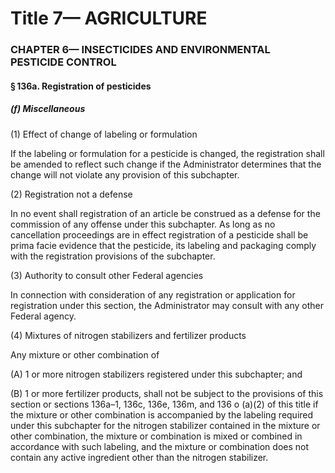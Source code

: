 
# Title 7— AGRICULTURE
### CHAPTER 6— INSECTICIDES AND ENVIRONMENTAL PESTICIDE CONTROL
#### § 136a. Registration of pesticides
##### (f) Miscellaneous

(1) Effect of change of labeling or formulation

If the labeling or formulation for a pesticide is changed, the registration shall be amended to reflect such change if the Administrator determines that the change will not violate any provision of this subchapter.

(2) Registration not a defense

In no event shall registration of an article be construed as a defense for the commission of any offense under this subchapter. As long as no cancellation proceedings are in effect registration of a pesticide shall be prima facie evidence that the pesticide, its labeling and packaging comply with the registration provisions of the subchapter.

(3) Authority to consult other Federal agencies

In connection with consideration of any registration or application for registration under this section, the Administrator may consult with any other Federal agency.

(4) Mixtures of nitrogen stabilizers and fertilizer products

Any mixture or other combination of

(A) 1 or more nitrogen stabilizers registered under this subchapter; and

(B) 1 or more fertilizer products, shall not be subject to the provisions of this section or sections 136a–1, 136c, 136e, 136m, and 136 o (a)(2) of this title if the mixture or other combination is accompanied by the labeling required under this subchapter for the nitrogen stabilizer contained in the mixture or other combination, the mixture or combination is mixed or combined in accordance with such labeling, and the mixture or combination does not contain any active ingredient other than the nitrogen stabilizer.
